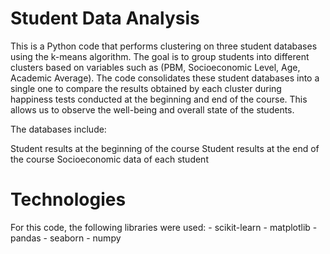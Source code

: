 # Student Data Analysis
This is a Python code that performs clustering on three student databases using the k-means algorithm. The goal is to group students into different clusters based on variables such as (PBM, Socioeconomic Level, Age, Academic Average). The code consolidates these student databases into a single one to compare the results obtained by each cluster during happiness tests conducted at the beginning and end of the course. This allows us to observe the well-being and overall state of the students.

The databases include:

Student results at the beginning of the course
Student results at the end of the course
Socioeconomic data of each student

# Technologies
For this code, the following libraries were used: - scikit-learn - matplotlib - pandas - seaborn - numpy
